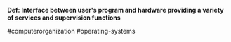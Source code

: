 **Def: Interface between user's program and hardware providing a variety of services and supervision functions**

#computerorganization #operating-systems 